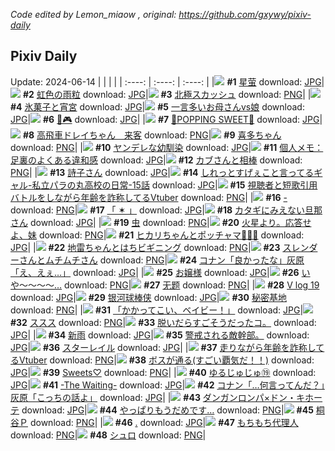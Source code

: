 *Code edited by Lemon_miaow , original: https://github.com/gxywy/pixiv-daily*
## Pixiv Daily 
Update: 2024-06-14
|      |      |      |
| :----: | :----: | :----: |
|![](https://pximg.lemonmiaow.xyz/c/240x480/img-master/img/2024/06/12/10/39/43/119566944_p0_master1200.jpg) **#1** [星萤](https://www.pixiv.net/artworks/119566944) download: [JPG](https://pximg.lemonmiaow.xyz/img-original/img/2024/06/12/10/39/43/119566944_p0.jpg)|![](https://pximg.lemonmiaow.xyz/c/240x480/img-master/img/2024/06/12/00/00/30/119557309_p0_master1200.jpg) **#2** [虹色の雨粒](https://www.pixiv.net/artworks/119557309) download: [JPG](https://pximg.lemonmiaow.xyz/img-original/img/2024/06/12/00/00/30/119557309_p0.jpg)|![](https://pximg.lemonmiaow.xyz/c/240x480/img-master/img/2024/06/12/21/35/37/119579799_p0_master1200.jpg) **#3** [北極スカッシュ](https://www.pixiv.net/artworks/119579799) download: [PNG](https://pximg.lemonmiaow.xyz/img-original/img/2024/06/12/21/35/37/119579799_p0.png)|
|![](https://pximg.lemonmiaow.xyz/c/240x480/img-master/img/2024/06/12/00/00/25/119557281_p0_master1200.jpg) **#4** [氷菓子と宵宮](https://www.pixiv.net/artworks/119557281) download: [JPG](https://pximg.lemonmiaow.xyz/img-original/img/2024/06/12/00/00/25/119557281_p0.jpg)|![](https://pximg.lemonmiaow.xyz/c/240x480/img-master/img/2024/06/12/00/04/17/119557666_p0_master1200.jpg) **#5** [一言多いお母さんvs娘](https://www.pixiv.net/artworks/119557666) download: [JPG](https://pximg.lemonmiaow.xyz/img-original/img/2024/06/12/00/04/17/119557666_p0.jpg)|![](https://pximg.lemonmiaow.xyz/c/240x480/img-master/img/2024/06/13/00/00/35/119584588_p0_master1200.jpg) **#6** [🐰🎮](https://www.pixiv.net/artworks/119584588) download: [JPG](https://pximg.lemonmiaow.xyz/img-original/img/2024/06/13/00/00/35/119584588_p0.jpg)|
|![](https://pximg.lemonmiaow.xyz/c/240x480/img-master/img/2024/06/13/00/00/47/119584629_p0_master1200.jpg) **#7** [🍬POPPING SWEET🍭](https://www.pixiv.net/artworks/119584629) download: [JPG](https://pximg.lemonmiaow.xyz/img-original/img/2024/06/13/00/00/47/119584629_p0.jpg)|![](https://pximg.lemonmiaow.xyz/c/240x480/img-master/img/2024/06/12/02/30/21/119561139_p0_master1200.jpg) **#8** [高飛車ドレイちゃん　来客](https://www.pixiv.net/artworks/119561139) download: [PNG](https://pximg.lemonmiaow.xyz/img-original/img/2024/06/12/02/30/21/119561139_p0.png)|![](https://pximg.lemonmiaow.xyz/c/240x480/img-master/img/2024/06/12/00/13/37/119558012_p0_master1200.jpg) **#9** [喜多ちゃん](https://www.pixiv.net/artworks/119558012) download: [PNG](https://pximg.lemonmiaow.xyz/img-original/img/2024/06/12/00/13/37/119558012_p0.png)|
|![](https://pximg.lemonmiaow.xyz/c/240x480/img-master/img/2024/06/12/20/00/31/119576912_p0_master1200.jpg) **#10** [ヤンデレな幼馴染](https://www.pixiv.net/artworks/119576912) download: [JPG](https://pximg.lemonmiaow.xyz/img-original/img/2024/06/12/20/00/31/119576912_p0.jpg)|![](https://pximg.lemonmiaow.xyz/c/240x480/img-master/img/2024/06/13/06/00/06/119590519_p0_master1200.jpg) **#11** [個人メモ：足裏のよくある違和感](https://www.pixiv.net/artworks/119590519) download: [JPG](https://pximg.lemonmiaow.xyz/img-original/img/2024/06/13/06/00/06/119590519_p0.jpg)|![](https://pximg.lemonmiaow.xyz/c/240x480/img-master/img/2024/06/13/18/09/26/119601267_p0_master1200.jpg) **#12** [カブさんと相棒](https://www.pixiv.net/artworks/119601267) download: [PNG](https://pximg.lemonmiaow.xyz/img-original/img/2024/06/13/18/09/26/119601267_p0.png)|
|![](https://pximg.lemonmiaow.xyz/c/240x480/img-master/img/2024/06/13/00/31/16/119585962_p0_master1200.jpg) **#13** [詩子さん](https://www.pixiv.net/artworks/119585962) download: [JPG](https://pximg.lemonmiaow.xyz/img-original/img/2024/06/13/00/31/16/119585962_p0.jpg)|![](https://pximg.lemonmiaow.xyz/c/240x480/img-master/img/2024/06/13/00/06/25/119585093_p0_master1200.jpg) **#14** [しれっとすげぇこと言ってるギャル-私立パラの丸高校の日常-15話](https://www.pixiv.net/artworks/119585093) download: [JPG](https://pximg.lemonmiaow.xyz/img-original/img/2024/06/13/00/06/25/119585093_p0.jpg)|![](https://pximg.lemonmiaow.xyz/c/240x480/img-master/img/2024/06/12/20/30/52/119577789_p0_master1200.jpg) **#15** [視聴者と短歌引用バトルをしながら年齢を詐称してるVtuber](https://www.pixiv.net/artworks/119577789) download: [PNG](https://pximg.lemonmiaow.xyz/img-original/img/2024/06/12/20/30/52/119577789_p0.png)|
|![](https://pximg.lemonmiaow.xyz/c/240x480/img-master/img/2024/06/13/00/00/34/119584586_p0_master1200.jpg) **#16** [-](https://www.pixiv.net/artworks/119584586) download: [PNG](https://pximg.lemonmiaow.xyz/img-original/img/2024/06/13/00/00/34/119584586_p0.png)|![](https://pximg.lemonmiaow.xyz/c/240x480/img-master/img/2024/06/12/21/37/53/119579854_p0_master1200.jpg) **#17** [「 ✶ 」](https://www.pixiv.net/artworks/119579854) download: [JPG](https://pximg.lemonmiaow.xyz/img-original/img/2024/06/12/21/37/53/119579854_p0.jpg)|![](https://pximg.lemonmiaow.xyz/c/240x480/img-master/img/2024/06/13/00/04/29/119584998_p0_master1200.jpg) **#18** [カタギにみえない旦那さん](https://www.pixiv.net/artworks/119584998) download: [JPG](https://pximg.lemonmiaow.xyz/img-original/img/2024/06/13/00/04/29/119584998_p0.jpg)|
|![](https://pximg.lemonmiaow.xyz/c/240x480/img-master/img/2024/06/12/11/42/39/119567817_p0_master1200.jpg) **#19** [虫](https://www.pixiv.net/artworks/119567817) download: [PNG](https://pximg.lemonmiaow.xyz/img-original/img/2024/06/12/11/42/39/119567817_p0.png)|![](https://pximg.lemonmiaow.xyz/c/240x480/img-master/img/2024/06/12/00/00/28/119557297_p0_master1200.jpg) **#20** [火星より。応答せよ、妹](https://www.pixiv.net/artworks/119557297) download: [PNG](https://pximg.lemonmiaow.xyz/img-original/img/2024/06/12/00/00/28/119557297_p0.png)|![](https://pximg.lemonmiaow.xyz/c/240x480/img-master/img/2024/06/12/01/30/45/119560124_p0_master1200.jpg) **#21** [ヒカリちゃんとポッチャマ💙🌟🍨](https://www.pixiv.net/artworks/119560124) download: [JPG](https://pximg.lemonmiaow.xyz/img-original/img/2024/06/12/01/30/45/119560124_p0.jpg)|
|![](https://pximg.lemonmiaow.xyz/c/240x480/img-master/img/2024/06/13/12/30/21/119595708_p0_master1200.jpg) **#22** [地雷ちゃんとはちビギニング](https://www.pixiv.net/artworks/119595708) download: [PNG](https://pximg.lemonmiaow.xyz/img-original/img/2024/06/13/12/30/21/119595708_p0.png)|![](https://pximg.lemonmiaow.xyz/c/240x480/img-master/img/2024/06/12/20/49/46/119578238_p0_master1200.jpg) **#23** [スレンダーさんとムチムチさん](https://www.pixiv.net/artworks/119578238) download: [PNG](https://pximg.lemonmiaow.xyz/img-original/img/2024/06/12/20/49/46/119578238_p0.png)|![](https://pximg.lemonmiaow.xyz/c/240x480/img-master/img/2024/06/12/17/54/36/119573717_p0_master1200.jpg) **#24** [コナン「良かったな」灰原「え、えぇ…」](https://www.pixiv.net/artworks/119573717) download: [JPG](https://pximg.lemonmiaow.xyz/img-original/img/2024/06/12/17/54/36/119573717_p0.jpg)|
|![](https://pximg.lemonmiaow.xyz/c/240x480/img-master/img/2024/06/13/00/01/01/119584680_p0_master1200.jpg) **#25** [お嬢様](https://www.pixiv.net/artworks/119584680) download: [JPG](https://pximg.lemonmiaow.xyz/img-original/img/2024/06/13/00/01/01/119584680_p0.jpg)|![](https://pximg.lemonmiaow.xyz/c/240x480/img-master/img/2024/06/12/00/00/35/119557331_p0_master1200.jpg) **#26** [いや〜〜〜〜…](https://www.pixiv.net/artworks/119557331) download: [PNG](https://pximg.lemonmiaow.xyz/img-original/img/2024/06/12/00/00/35/119557331_p0.png)|![](https://pximg.lemonmiaow.xyz/c/240x480/img-master/img/2024/06/13/11/33/25/119594735_p0_master1200.jpg) **#27** [无题](https://www.pixiv.net/artworks/119594735) download: [PNG](https://pximg.lemonmiaow.xyz/img-original/img/2024/06/13/11/33/25/119594735_p0.png)|
|![](https://pximg.lemonmiaow.xyz/c/240x480/img-master/img/2024/06/12/01/14/08/119559769_p0_master1200.jpg) **#28** [V log 19](https://www.pixiv.net/artworks/119559769) download: [JPG](https://pximg.lemonmiaow.xyz/img-original/img/2024/06/12/01/14/08/119559769_p0.jpg)|![](https://pximg.lemonmiaow.xyz/c/240x480/img-master/img/2024/06/12/18/52/14/119575138_p0_master1200.jpg) **#29** [银河球棒侠](https://www.pixiv.net/artworks/119575138) download: [JPG](https://pximg.lemonmiaow.xyz/img-original/img/2024/06/12/18/52/14/119575138_p0.jpg)|![](https://pximg.lemonmiaow.xyz/c/240x480/img-master/img/2024/06/12/00/00/49/119557373_p0_master1200.jpg) **#30** [秘密基地](https://www.pixiv.net/artworks/119557373) download: [PNG](https://pximg.lemonmiaow.xyz/img-original/img/2024/06/12/00/00/49/119557373_p0.png)|
|![](https://pximg.lemonmiaow.xyz/c/240x480/img-master/img/2024/06/12/21/54/49/119580412_p0_master1200.jpg) **#31** [「かかってこい、ベイビー！」](https://www.pixiv.net/artworks/119580412) download: [JPG](https://pximg.lemonmiaow.xyz/img-original/img/2024/06/12/21/54/49/119580412_p0.jpg)|![](https://pximg.lemonmiaow.xyz/c/240x480/img-master/img/2024/06/13/10/59/34/119594240_p0_master1200.jpg) **#32** [ススス](https://www.pixiv.net/artworks/119594240) download: [PNG](https://pximg.lemonmiaow.xyz/img-original/img/2024/06/13/10/59/34/119594240_p0.png)|![](https://pximg.lemonmiaow.xyz/c/240x480/img-master/img/2024/06/13/18/38/58/119601784_p0_master1200.jpg) **#33** [脱いだらすごそうだったコ。](https://www.pixiv.net/artworks/119601784) download: [JPG](https://pximg.lemonmiaow.xyz/img-original/img/2024/06/13/18/38/58/119601784_p0.jpg)|
|![](https://pximg.lemonmiaow.xyz/c/240x480/img-master/img/2024/06/13/00/00/02/119584479_p0_master1200.jpg) **#34** [新雨](https://www.pixiv.net/artworks/119584479) download: [JPG](https://pximg.lemonmiaow.xyz/img-original/img/2024/06/13/00/00/02/119584479_p0.jpg)|![](https://pximg.lemonmiaow.xyz/c/240x480/img-master/img/2024/06/13/02/01/27/119587886_p0_master1200.jpg) **#35** [警戒される敵幹部。](https://www.pixiv.net/artworks/119587886) download: [JPG](https://pximg.lemonmiaow.xyz/img-original/img/2024/06/13/02/01/27/119587886_p0.jpg)|![](https://pximg.lemonmiaow.xyz/c/240x480/img-master/img/2024/06/12/16/57/00/119572579_p0_master1200.jpg) **#36** [スターレイル](https://www.pixiv.net/artworks/119572579) download: [JPG](https://pximg.lemonmiaow.xyz/img-original/img/2024/06/12/16/57/00/119572579_p0.jpg)|
|![](https://pximg.lemonmiaow.xyz/c/240x480/img-master/img/2024/06/13/21/08/55/119606038_p0_master1200.jpg) **#37** [走りながら年齢を詐称してるVtuber](https://www.pixiv.net/artworks/119606038) download: [PNG](https://pximg.lemonmiaow.xyz/img-original/img/2024/06/13/21/08/55/119606038_p0.png)|![](https://pximg.lemonmiaow.xyz/c/240x480/img-master/img/2024/06/13/00/07/48/119585141_p0_master1200.jpg) **#38** [ボスが通る(すごい覇気だ！！)](https://www.pixiv.net/artworks/119585141) download: [JPG](https://pximg.lemonmiaow.xyz/img-original/img/2024/06/13/00/07/48/119585141_p0.jpg)|![](https://pximg.lemonmiaow.xyz/c/240x480/img-master/img/2024/06/13/00/17/49/119585498_p0_master1200.jpg) **#39** [Sweets♡](https://www.pixiv.net/artworks/119585498) download: [PNG](https://pximg.lemonmiaow.xyz/img-original/img/2024/06/13/00/17/49/119585498_p0.png)|
|![](https://pximg.lemonmiaow.xyz/c/240x480/img-master/img/2024/06/13/18/18/03/119601450_p0_master1200.jpg) **#40** [ゆるじゅじゅ⑲](https://www.pixiv.net/artworks/119601450) download: [JPG](https://pximg.lemonmiaow.xyz/img-original/img/2024/06/13/18/18/03/119601450_p0.jpg)|![](https://pximg.lemonmiaow.xyz/c/240x480/img-master/img/2024/06/12/00/30/01/119558538_p0_master1200.jpg) **#41** [-The Waiting-](https://www.pixiv.net/artworks/119558538) download: [JPG](https://pximg.lemonmiaow.xyz/img-original/img/2024/06/12/00/30/01/119558538_p0.jpg)|![](https://pximg.lemonmiaow.xyz/c/240x480/img-master/img/2024/06/13/13/14/39/119596370_p0_master1200.jpg) **#42** [コナン「…何言ってんだ？」灰原「こっちの話よ」](https://www.pixiv.net/artworks/119596370) download: [JPG](https://pximg.lemonmiaow.xyz/img-original/img/2024/06/13/13/14/39/119596370_p0.jpg)|
|![](https://pximg.lemonmiaow.xyz/c/240x480/img-master/img/2024/06/12/18/50/03/119575098_p0_master1200.jpg) **#43** [ダンガンロンパ×ドン・キホーテ](https://www.pixiv.net/artworks/119575098) download: [JPG](https://pximg.lemonmiaow.xyz/img-original/img/2024/06/12/18/50/03/119575098_p0.jpg)|![](https://pximg.lemonmiaow.xyz/c/240x480/img-master/img/2024/06/12/19/16/47/119575746_p0_master1200.jpg) **#44** [やっぱりもうだめです…](https://www.pixiv.net/artworks/119575746) download: [PNG](https://pximg.lemonmiaow.xyz/img-original/img/2024/06/12/19/16/47/119575746_p0.png)|![](https://pximg.lemonmiaow.xyz/c/240x480/img-master/img/2024/06/13/23/41/45/119610914_p0_master1200.jpg) **#45** [桐谷Ｐ](https://www.pixiv.net/artworks/119610914) download: [PNG](https://pximg.lemonmiaow.xyz/img-original/img/2024/06/13/23/41/45/119610914_p0.png)|
|![](https://pximg.lemonmiaow.xyz/c/240x480/img-master/img/2024/06/12/00/00/31/119557313_p0_master1200.jpg) **#46** [.](https://www.pixiv.net/artworks/119557313) download: [JPG](https://pximg.lemonmiaow.xyz/img-original/img/2024/06/12/00/00/31/119557313_p0.jpg)|![](https://pximg.lemonmiaow.xyz/c/240x480/img-master/img/2024/06/12/23/16/53/119583151_p0_master1200.jpg) **#47** [もちもち代理人](https://www.pixiv.net/artworks/119583151) download: [PNG](https://pximg.lemonmiaow.xyz/img-original/img/2024/06/12/23/16/53/119583151_p0.png)|![](https://pximg.lemonmiaow.xyz/c/240x480/img-master/img/2024/06/12/01/55/29/119560556_p0_master1200.jpg) **#48** [シュロ](https://www.pixiv.net/artworks/119560556) download: [PNG](https://pximg.lemonmiaow.xyz/img-original/img/2024/06/12/01/55/29/119560556_p0.png)|
